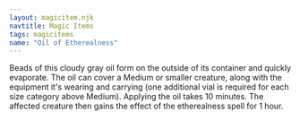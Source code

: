 ```yaml
---
layout: magicitem.njk
navtitle: Magic Items
tags: magicitems
name: "Oil of Etherealness"
---
```

Beads of this cloudy gray oil form on the outside of its container and quickly evaporate. The oil can cover a Medium or smaller creature, along with the equipment it's wearing and carrying (one additional vial is required for each size category above Medium). Applying the oil takes 10 minutes. The affected creature then gains the effect of the etherealness spell for 1 hour.